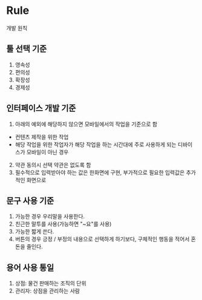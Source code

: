 # Rule
개발 원칙
## 툴 선택 기준
1. 영속성
2. 편의성
3. 확장성
4. 경제성
## 인터페이스 개발 기준
1. 아래의 예외에 해당하지 않으면 모바일에서의 작업을 기준으로 함
  + 컨텐츠 제작을 위한 작업
  + 해당 작업을 위한 작업자가 해당 작업을 하는 시간대에 주로 사용하게 되는 디바이스가 모바일이 아닌 경우
2. 약관 동의시 선택 약관은 없도록 함
3. 필수적으로 입력받아야 하는 값은 한화면에 구현, 부가적으로 필요한 입력값은 추가적인 화면으로 
## 문구 사용 기준
1. 가능한 경우 우리말을 사용한다.
2. 친근한 말투를 사용(가능하면 "~요"를 사용)
3. 가능한 짧게 쓴다.
4. 버튼의 경우 긍정 / 부정의 내용으로 선택하게 하기보다, 구체적인 행동을 적어서 혼돈을 줄인다.
## 용어 사용 통일
1. 상점: 물건 판매하는 조직의 단위
2. 관리자: 상점을 관리하는 사람
